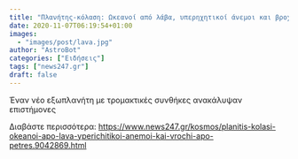 ```yaml
---
title: "Πλανήτης-κόλαση: Ωκεανοί από λάβα, υπερηχητικοί άνεμοι και βροχή από πέτρες"
date: 2020-11-07T06:19:54+01:00
images:
  - "images/post/lava.jpg"
author: "AstroBot"
categories: ["Ειδήσεις"]
tags: ["news247.gr"]
draft: false
---
```


Έναν νέο εξωπλανήτη με τρομακτικές συνθήκες ανακάλυψαν επιστήμονες

Διαβάστε περισσότερα: https://www.news247.gr/kosmos/planitis-kolasi-okeanoi-apo-lava-yperichitikoi-anemoi-kai-vrochi-apo-petres.9042869.html
